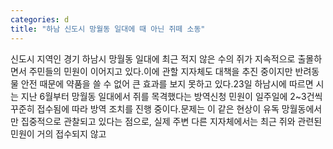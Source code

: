 ```yaml
---
categories: d
title: "하남 신도시 망월동 일대에 때 아닌 쥐떼 소동"
---
```

신도시 지역인 경기 하남시 망월동 일대에 최근 적지 않은 수의 쥐가 지속적으로 출몰하면서 주민들의 민원이 이어지고 있다.이에 관할 지자체도 대책을 추진 중이지만 반려동물 안전 때문에 약품을 쓸 수 없어 큰 효과를 보지 못하고 있다.23일 하남시에 따르면 시는 지난 6월부터 망월동 일대에서 쥐를 목격했다는 방역신청 민원이 일주일에 2~3건씩 꾸준히 접수됨에 따라 방역 조치를 진행 중이다.문제는 이 같은 현상이 유독 망월동에서만 집중적으로 관찰되고 있다는 점으로, 실제 주변 다른 지자체에서는 최근 쥐와 관련된 민원이 거의 접수되지 않고